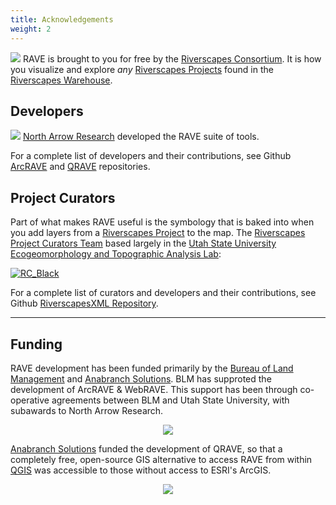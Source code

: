 ```yaml
---
title: Acknowledgements
weight: 2
---
```


<a href="http://riverscapes.xyz"><img class="float-left" src="https://rave.riverscapes.xyz/assets/images/logos/RC_Black.png"></a> RAVE is brought to you for free by the [Riverscapes Consortium](http://riverscapes.xyz). It is how you visualize and explore _any_  [Riverscapes Projects](https://riverscapes.xyz/Tools/Technical_Reference/Documentation_Standards/Riverscapes_Projects/) found in the [Riverscapes Warehouse](https://riverscapes.xyz/Data_Warehouses/).




## Developers
<a href="https://northarrowresearch.com/"><img class="float-right" src="https://rave.riverscapes.xyz/assets/images/logos/NAR.png"></a> [North Arrow Research](https://northarrowresearch.com/) developed the RAVE suite of tools.


For a complete list of developers and their contributions, see Github [ArcRAVE](https://github.com/Riverscapes/RaveAddIn/graphs/contributors) and [QRAVE](https://github.com/Riverscapes/QRAVEPlugin/graphs/contributors) <i class="fa fa-github" aria-hidden="true"></i> repositories.

## Project Curators
Part of what makes RAVE useful is the symbology that is baked into when you add layers from a [Riverscapes Project](https://riverscapes.xyz/Tools/Technical_Reference/Documentation_Standards/Riverscapes_Projects/) to the map. The [Riverscapes Project Curators Team](github.com/orgs/Riverscapes/teams/riverscape-project-curators/members) based largely in the [Utah State University Ecogeomorphology and Topographic Analysis Lab](http://etal.joewheaton.org):

[![RC_Black](https://rave.riverscapes.xyz/assets/images/logos/ETAL.gif)](http://etal.joewheaton.org)

For a complete list of curators and developers and their contributions, see Github <i class="fa fa-github" aria-hidden="true"></i> [RiverscapesXML Repository](https://github.com/Riverscapes/RiverscapesXML/graphs/contributors).

-----------------

## Funding

RAVE development has been funded primarily by the [Bureau of Land Management](https://www.blm.gov/montana-dakotas) and [Anabranch Solutions](http://anabranchsolutions.com). BLM has supproted the development of ArcRAVE & WebRAVE. This support has been through co-operative agreements between BLM and Utah State University, with subawards to North Arrow Research. 
<div align="center">
<a href="https://www.blm.gov/montana-dakotas"><img src="https://rave.riverscapes.xyz/assets/images/logos/blm.png"></a>
</div>

[Anabranch Solutions](http://anabranchsolutions.com) funded the development of QRAVE, so that a completely free, open-source GIS alternative to access RAVE from within [QGIS](https://qgis.org/en/site/) was accessible to those without access to ESRI's ArcGIS.
<div align="center">
<a href="http://anabranchsolutions.com"><img src="https://rave.riverscapes.xyz/assets/images/logos/Anabranch.png"></a></div>

